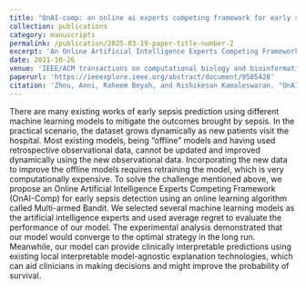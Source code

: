 ```yaml
---
title: "OnAI-comp: an online ai experts competing framework for early sepsis detection"
collection: publications
category: manuscripts
permalink: /publication/2025-03-19-paper-title-number-2
excerpt: 'An Online Artificial Intelligence Experts Competing Framework (OnAI-Comp) for early sepsis detection via online learning'
date: 2021-10-26
venue: 'IEEE/ACM transactions on computational biology and bioinformatics'
paperurl: 'https://ieeexplore.ieee.org/abstract/document/9585428'
citation: 'Zhou, Anni, Raheem Beyah, and Rishikesan Kamaleswaran. "OnAI-comp: an online ai experts competing framework for early sepsis detection." IEEE/ACM transactions on computational biology and bioinformatics 19, no. 6 (2021): 3595-3603.'
---
```


There are many existing works of early sepsis prediction using different machine learning models to mitigate the outcomes brought by sepsis. In the practical scenario, the dataset grows dynamically as new patients visit the hospital. Most existing models, being “offline” models and having used retrospective observational data, cannot be updated and improved dynamically using the new observational data. Incorporating the new data to improve the offline models requires retraining the model, which is very computationally expensive. To solve the challenge mentioned above, we propose an Online Artificial Intelligence Experts Competing Framework (OnAI-Comp) for early sepsis detection using an online learning algorithm called Multi-armed Bandit. We selected several machine learning models as the artificial intelligence experts and used average regret to evaluate the performance of our model. The experimental analysis demonstrated that our model would converge to the optimal strategy in the long run. Meanwhile, our model can provide clinically interpretable predictions using existing local interpretable model-agnostic explanation technologies, which can aid clinicians in making decisions and might improve the probability of survival.
